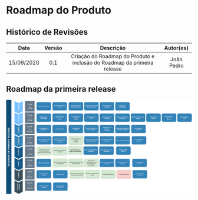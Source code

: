 # Roadmap do Produto

## Histórico de Revisões

|    Data    |  Versão  |        Descrição       |          Autor(es)          |
|:----------:|:--------:|:----------------------:|:---------------------------:|
| 15/09/2020 |   0.1    | Criação do Roadmap do Produto e inclusão do Roadmap da primeira release |   João Pedro  |

## Roadmap da primeira release

![Roadmap do Produto](./img/roadmap_primeira_release.png)